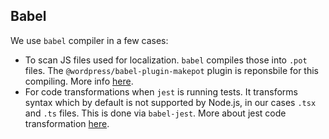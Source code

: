 ## Babel

We use `babel` compiler in a few cases:

-   To scan JS files used for localization. `babel` compiles those into `.pot` files. The `@wordpress/babel-plugin-makepot` plugin is reponsbile for this compiling. More info [here](https://github.com/WordPress/gutenberg/tree/trunk/packages/babel-plugin-makepot).
-   For code transformations when `jest` is running tests. It transforms syntax which by default is not supported by Node.js, in our cases `.tsx` and `.ts` files. This is done via `babel-jest`. More about jest code transformation [here](https://jestjs.io/docs/next/code-transformation).
